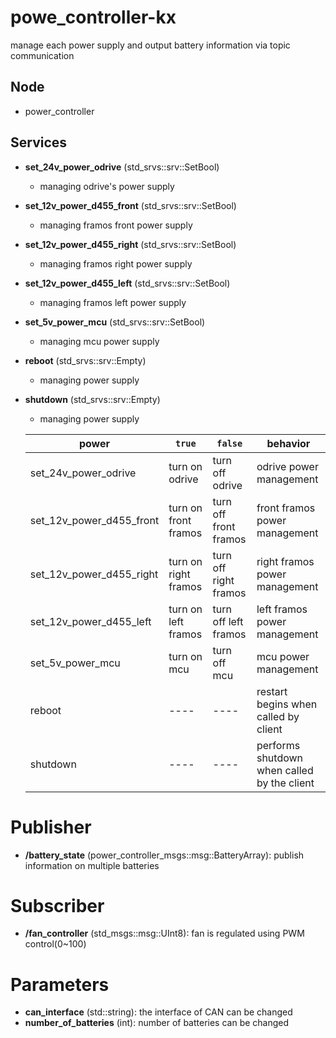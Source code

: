 # powe_controller-kx

manage each power supply and output battery information via topic communication

## Node
  - power_controller

## Services
- **set_24v_power_odrive** (std_srvs::srv::SetBool)
    - managing odrive's power supply
- **set_12v_power_d455_front** (std_srvs::srv::SetBool)
    - managing framos front power supply
- **set_12v_power_d455_right** (std_srvs::srv::SetBool)
    - managing framos right power supply
- **set_12v_power_d455_left** (std_srvs::srv::SetBool)
    - managing framos left power supply
- **set_5v_power_mcu** (std_srvs::srv::SetBool)
    - managing mcu power supply
- **reboot** (std_srvs::srv::Empty)
    - managing power supply
- **shutdown** (std_srvs::srv::Empty)
    - managing power supply



    |power|`true`|`false`|behavior|
    |---|---|---|---|
    |set_24v_power_odrive|turn on odrive|turn off odrive|odrive power management|
    |set_12v_power_d455_front|turn on front framos|turn off front framos|front framos power management|
    |set_12v_power_d455_right|turn on right framos|turn off right framos|right framos power management|
    |set_12v_power_d455_left|turn on left framos|turn off left framos|left framos power management|
    |set_5v_power_mcu|turn on mcu|turn off mcu|mcu  power management|
    |reboot|----|----|restart begins when called by client|
    |shutdown|----|----|performs shutdown when called by the client|

# Publisher
 - **/battery_state** (power_controller_msgs::msg::BatteryArray): publish information on multiple batteries

# Subscriber
 - **/fan_controller** (std_msgs::msg::UInt8): fan is regulated using PWM control(0~100)

# Parameters
- **can_interface** (std::string): the interface of CAN can be changed
- **number_of_batteries** (int): number of batteries can be changed